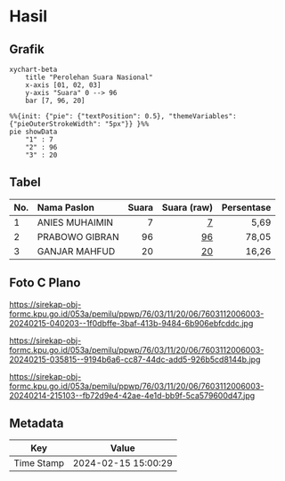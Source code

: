 # Hasil

## Grafik

```mermaid
xychart-beta
    title "Perolehan Suara Nasional"
    x-axis [01, 02, 03]
    y-axis "Suara" 0 --> 96
    bar [7, 96, 20]
```

```mermaid
%%{init: {"pie": {"textPosition": 0.5}, "themeVariables": {"pieOuterStrokeWidth": "5px"}} }%%
pie showData
    "1" : 7
    "2" : 96
    "3" : 20
```

## Tabel

| No. | Nama Paslon    | Suara | Suara (raw) | Persentase |
|:--- |:-------------- | -----:| -----------:| ----------:|
| 1   | ANIES MUHAIMIN | 7     | [7][p-1]    | 5,69       |
| 2   | PRABOWO GIBRAN | 96    | [96][p-2]   | 78,05      |
| 3   | GANJAR MAHFUD  | 20    | [20][p-3]   | 16,26      |


[p-1]: https://github.com/gigit-pemilu/pemilu-2024/blob/main/pilpres/hitung-suara/sub/76-sulawesi-barat/sub/03-mamasa/sub/11-bambang/sub/2006-salukepopok/sub/003-tps/sub/paslon-1.txt
[p-2]: https://github.com/gigit-pemilu/pemilu-2024/blob/main/pilpres/hitung-suara/sub/76-sulawesi-barat/sub/03-mamasa/sub/11-bambang/sub/2006-salukepopok/sub/003-tps/sub/paslon-2.txt
[p-3]: https://github.com/gigit-pemilu/pemilu-2024/blob/main/pilpres/hitung-suara/sub/76-sulawesi-barat/sub/03-mamasa/sub/11-bambang/sub/2006-salukepopok/sub/003-tps/sub/paslon-3.txt

## Foto C Plano

https://sirekap-obj-formc.kpu.go.id/053a/pemilu/ppwp/76/03/11/20/06/7603112006003-20240215-040203--1f0dbffe-3baf-413b-9484-6b906ebfcddc.jpg

https://sirekap-obj-formc.kpu.go.id/053a/pemilu/ppwp/76/03/11/20/06/7603112006003-20240215-035815--9194b6a6-cc87-44dc-add5-926b5cd8144b.jpg

https://sirekap-obj-formc.kpu.go.id/053a/pemilu/ppwp/76/03/11/20/06/7603112006003-20240214-215103--fb72d9e4-42ae-4e1d-bb9f-5ca579600d47.jpg


## Metadata

| Key        | Value               |
| ---------- | ------------------- |
| Time Stamp | 2024-02-15 15:00:29 |



